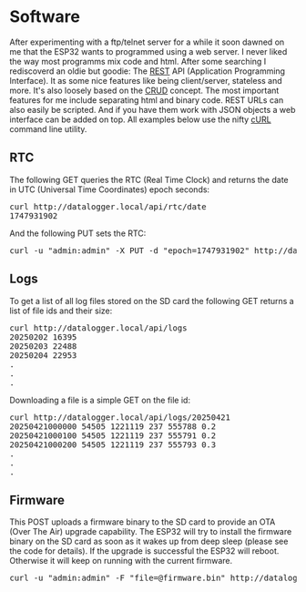 # Software

After experimenting with a ftp/telnet server for a while it soon dawned on me that the ESP32 wants to programmed using a web server. I never liked the way most programms mix code and html. After some searching I rediscoverd an oldie but goodie: The [REST](https://en.wikipedia.org/wiki/REST) API (Application Programming Interface). It as some nice features like being client/server, stateless and more. It's also loosely based on the [CRUD](https://en.wikipedia.org/wiki/Create,_read,_update_and_delete) concept. The most important features for me include separating html and binary code. REST URLs can also easily be scripted. And if you have them work with JSON objects a web interface can be added on top. All examples below use the nifty [cURL](https://curl.se/) command line utility. 

## RTC
The following GET queries the RTC (Real Time Clock) and returns the date in UTC (Universal Time Coordinates) epoch seconds:
<pre>
curl http://datalogger.local/api/rtc/date
1747931902
</pre>

And the following PUT sets the RTC:
<pre>
curl -u "admin:admin" -X PUT -d "epoch=1747931902" http://datalogger.local/api/rtc/date
</pre>

## Logs
To get a list of all log files stored on the SD card the following GET returns a list of file ids and their size:
<pre>
curl http://datalogger.local/api/logs
20250202 16395
20250203 22488
20250204 22953
.
.
.
</pre>

Downloading a file is a simple GET on the file id:
<pre>
curl http://datalogger.local/api/logs/20250421
20250421000000 54505 1221119 237 555788 0.2
20250421000100 54505 1221119 237 555791 0.2
20250421000200 54505 1221119 237 555793 0.3
.
.
.
</pre>

## Firmware
This POST uploads a firmware binary to the SD card to provide an OTA (Over The Air) upgrade capability. The ESP32 will try to install the firmware binary on the SD card as soon as it wakes up from deep sleep (please see the code for details). If the upgrade is successful the ESP32 will reboot. Otherwise it will keep on running with the current firmware.
<pre>
curl -u "admin:admin" -F "file=@firmware.bin" http://datalogger.local/api/firmware/upload
</pre>